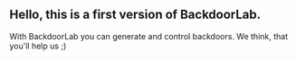 <h2>Hello, this is a first version of BackdoorLab.</h2> 
With BackdoorLab you can generate and control backdoors. We think, that you'll help us ;)
